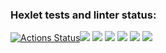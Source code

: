 ### Hexlet tests and linter status:
[![Actions Status](https://github.com/cuttysark1010/frontend-project-44/workflows/hexlet-check/badge.svg)](https://github.com/cuttysark1010/frontend-project-44/actions)<a href=https://codeclimate.com/github/cuttysark1010/frontend-project-44/maintainability><img src=https://api.codeclimate.com/v1/badges/4eaa29498e0ceeef80c6/maintainability /></a>
<a href="https://asciinema.org/a/559651" target="_blank"><img src="https://asciinema.org/a/559651.svg" /></a>
<a href="https://asciinema.org/a/RFvVyBcq34GEvCIh3rdcQe6pn" target="_blank"><img src="https://asciinema.org/a/RFvVyBcq34GEvCIh3rdcQe6pn.svg" /></a>
<a href="https://asciinema.org/a/SQ30HA5Yb9vEwOpMMUpR7UArV" target="_blank"><img src="https://asciinema.org/a/SQ30HA5Yb9vEwOpMMUpR7UArV.svg" /></a>
<a href="https://asciinema.org/a/4sAHgSAcbn3MQl4brvWNlxSJW" target="_blank"><img src="https://asciinema.org/a/4sAHgSAcbn3MQl4brvWNlxSJW.svg" /></a>
<a href="https://asciinema.org/a/562525" target="_blank"><img src="https://asciinema.org/a/562525.svg" /></a>